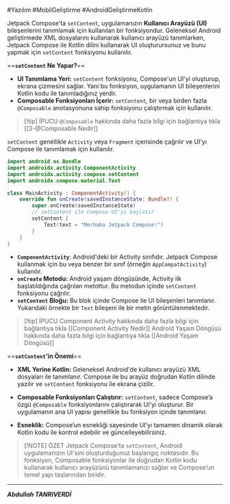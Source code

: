 #Yazılım #MobilGeliştirme #AndroidGeliştirmeKotlin 

Jetpack Compose'ta `setContent`, uygulamanızın **Kullanıcı Arayüzü (UI)** bileşenlerini tanımlamak için kullanılan bir fonksiyondur. Geleneksel Android geliştirmede XML dosyalarını kullanarak kullanıcı arayüzü tanımlarken, Jetpack Compose ile Kotlin dilini kullanarak UI oluşturursunuz ve bunu yapmak için `setContent` fonksiyonu kullanılır.

==**`setContent` Ne Yapar?**==

- **UI Tanımlama Yeri:** `setContent` fonksiyonu, Compose'un UI'yi oluşturup, ekrana çizmesini sağlar. Yani bu fonksiyon, uygulamanın UI bileşenlerini Kotlin kodu ile tanımladığınız yerdir.
- **Composable Fonksiyonları İçerir:** `setContent`, bir veya birden fazla `@Composable` anotasyonuna sahip fonksiyonu çalıştırmak için kullanılır.


> [!tip] İPUCU
> `@Composable` hakkında daha fazla bilgi için bağlantıya tıkla [[3-@Composable Nedir]]


`setContent` genellikle `Activity` veya `Fragment` içerisinde çağrılır ve UI'yı Compose ile tanımlamak için kullanılır.

```kotlin
import android.os.Bundle
import androidx.activity.ComponentActivity
import androidx.activity.compose.setContent
import androidx.compose.material.Text

class MainActivity : ComponentActivity() {
    override fun onCreate(savedInstanceState: Bundle?) {
        super.onCreate(savedInstanceState)
        // setContent ile Compose UI'yi başlatır
        setContent {
            Text(text = "Merhaba Jetpack Compose!")
        }
    }
}

```

- **`ComponentActivity`**: Android'deki bir Activity sınıfıdır. Jetpack Compose kullanmak için bu veya benzer bir sınıf (örneğin `AppCompatActivity`) kullanılır.
- **`onCreate` Metodu:** Android yaşam döngüsünde, Activity ilk başlatıldığında çağrılan metottur. Bu metodun içinde `setContent` fonksiyonu çağrılır.
- **`setContent` Bloğu:** Bu blok içinde Compose ile UI bileşenleri tanımlanır. Yukarıdaki örnekte bir `Text` bileşeni ile bir metin görüntülenmektedir.


> [!tip] İPUCU
> Component Activity hakkında daha fazla bilgi için bağlantıya tıkla [[Component Activity Nedir]]
> Android  Yaşam Döngüsü hakkında daha fazla bilgi için bağlantıya tıkla [[Android Yaşam Döngüsü]]

==**`setContent`'in Önemi**==
- **XML Yerine Kotlin:** Geleneksel Android'de kullanıcı arayüzü XML dosyaları ile tanımlanır. Compose ile bu arayüz doğrudan Kotlin dilinde yazılır ve `setContent` fonksiyonu ile ekrana çizilir.
    
- **Composable Fonksiyonları Çalıştırır:** `setContent`, sadece Compose’a özgü `@Composable` fonksiyonlarını çalıştırarak UI’yi oluşturur. Bir uygulamanın ana UI yapısı genellikle bu fonksiyon içinde tanımlanır.
    
- **Esneklik:** Compose’un esnekliği sayesinde UI’yı tamamen dinamik olarak Kotlin kodu ile kontrol edebilir ve güncelleyebilirsiniz.


> [!NOTE] ÖZET
> Jetpack Compose’ta `setContent`, Android uygulamanızın UI'sini oluşturduğunuz başlangıç noktasıdır. Bu fonksiyon, Composable fonksiyonlar ile doğrudan Kotlin kodu kullanarak kullanıcı arayüzünü tanımlamanızı sağlar ve Compose’un temel yapı taşlarından biridir.

***
***Abdullah TANRIVERDİ***
